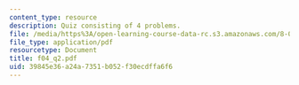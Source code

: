 ```yaml
---
content_type: resource
description: Quiz consisting of 4 problems.
file: /media/https%3A/open-learning-course-data-rc.s3.amazonaws.com/8-022-physics-ii-electricity-and-magnetism-fall-2004/39845e36a24a7351b052f30ecdffa6f6_f04_q2.pdf
file_type: application/pdf
resourcetype: Document
title: f04_q2.pdf
uid: 39845e36-a24a-7351-b052-f30ecdffa6f6
---
```

